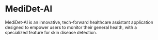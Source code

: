 # MediDet-AI
MediDet-AI is an innovative, tech-forward healthcare assistant application designed to empower users to monitor their general health, with a specialized feature for skin disease detection.
